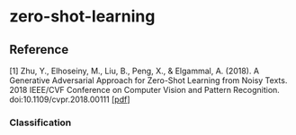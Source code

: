 # zero-shot-learning
## Reference
[1] Zhu, Y., Elhoseiny, M., Liu, B., Peng, X., & Elgammal, A. (2018). A Generative Adversarial Approach for Zero-Shot Learning from Noisy Texts. 2018 IEEE/CVF Conference on Computer Vision and Pattern Recognition. doi:10.1109/cvpr.2018.00111 [[pdf]](https://research.fb.com/wp-content/uploads/2018/06/Generative-Adversarial-Approach-for-Zero-Shot-Learning-from-Noisy-Texts.pdf)

### Classification

